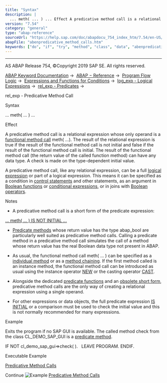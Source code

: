 ```yaml
---
title: "Syntax"
description: |
  ... meth( ... ) ... Effect A predicative method call is a relational expression whose only operand is a functional method call(https://help.sap.com/doc/abapdocu_754_index_htm/7.54/en-US/abenfunctional_method_call_glosry.htm 'Glossary Entry') meth( ...). The result of the relational expression is t
version: "7.54"
category: "general"
type: "abap-reference"
sourceUrl: "https://help.sap.com/doc/abapdocu_754_index_htm/7.54/en-US/abenpredicative_method_calls.htm"
abapFile: "abenpredicative_method_calls.htm"
keywords: ["do", "if", "try", "method", "class", "data", "abenpredicative", "calls"]
---
```


* * *

AS ABAP Release 754, ©Copyright 2019 SAP SE. All rights reserved.

[ABAP Keyword Documentation](https://help.sap.com/doc/abapdocu_754_index_htm/7.54/en-US/abenabap.htm) →  [ABAP − Reference](https://help.sap.com/doc/abapdocu_754_index_htm/7.54/en-US/abenabap_reference.htm) →  [Program Flow Logic](https://help.sap.com/doc/abapdocu_754_index_htm/7.54/en-US/abenabap_flow_logic.htm) →  [Expressions and Functions for Conditions](https://help.sap.com/doc/abapdocu_754_index_htm/7.54/en-US/abenlogical_expr_func.htm) →  [log\_exp - Logical Expressions](https://help.sap.com/doc/abapdocu_754_index_htm/7.54/en-US/abenlogexp.htm) →  [rel\_exp - Predicates](https://help.sap.com/doc/abapdocu_754_index_htm/7.54/en-US/abenpredicate.htm) → 

rel\_exp - Predicative Method Call

Syntax

... meth( ... ) ...

Effect

A predicative method call is a relational expression whose only operand is a [functional method call](https://help.sap.com/doc/abapdocu_754_index_htm/7.54/en-US/abenfunctional_method_call_glosry.htm "Glossary Entry") meth( ...). The result of the relational expression is true if the result of the functional method call is not initial and false if the result of the functional method call is initial. The result of the functional method call (the return value of the called function method) can have any data type. A check is made on the type-dependent initial value.

A predicative method call, like any relational expression, can be a full [logical expression](https://help.sap.com/doc/abapdocu_754_index_htm/7.54/en-US/abenlogical_expression_glosry.htm "Glossary Entry") or part of a logical expression. This means it can be specified as a condition in [control statements](https://help.sap.com/doc/abapdocu_754_index_htm/7.54/en-US/abencontrol_statement_glosry.htm "Glossary Entry") and other statements, as an argument in [Boolean functions](https://help.sap.com/doc/abapdocu_754_index_htm/7.54/en-US/abenboole_function_glosry.htm "Glossary Entry") or [conditional expressions](https://help.sap.com/doc/abapdocu_754_index_htm/7.54/en-US/abenconditional_expression_glosry.htm "Glossary Entry"), or in joins with [Boolean operators](https://help.sap.com/doc/abapdocu_754_index_htm/7.54/en-US/abenboolean_operator_glosry.htm "Glossary Entry").

Notes

-   A predicative method call is a short form of the predicate expression:

[... meth( ... ) IS NOT INITIAL ...](https://help.sap.com/doc/abapdocu_754_index_htm/7.54/en-US/abenlogexp_initial.htm)

-   [Predicate methods](https://help.sap.com/doc/abapdocu_754_index_htm/7.54/en-US/abenpredicate_method_glosry.htm "Glossary Entry") whose return value has the type abap\_bool are particularly well suited as predicative method calls. Calling a predicate method in a predicative method call simulates the call of a method whose return value has the real Boolean data type not present in ABAP.

-   As usual, the functional method call meth( ... ) can be specified as a [individual method](https://help.sap.com/doc/abapdocu_754_index_htm/7.54/en-US/abapcall_method_functional.htm) or as a [method chaining](https://help.sap.com/doc/abapdocu_754_index_htm/7.54/en-US/abapcall_method_static_chain.htm). If the first method called is an instance method, the functional method call can be introduced as usual using the instance operator [NEW](https://help.sap.com/doc/abapdocu_754_index_htm/7.54/en-US/abenconstructor_expression_new.htm) or the casting operator [CAST](https://help.sap.com/doc/abapdocu_754_index_htm/7.54/en-US/abenconstructor_expression_cast.htm).

-   Alongside the dedicated [predicate functions](https://help.sap.com/doc/abapdocu_754_index_htm/7.54/en-US/abenpredicate_functions.htm) and an [obsolete short form](https://help.sap.com/doc/abapdocu_754_index_htm/7.54/en-US/abenlogexp_in_short_form.htm), predicative method calls are the only way of creating a relational expression using a single operand.

-   For other expressions or data objects, the full predicate expression [IS INITIAL](https://help.sap.com/doc/abapdocu_754_index_htm/7.54/en-US/abenlogexp_initial.htm) or a comparison must be used to check the initial value and this is not normally recommended for many expressions.

Example

Exits the program if no SAP GUI is available. The called method check from the class CL\_DEMO\_SAP\_GUI is a [predicate method](https://help.sap.com/doc/abapdocu_754_index_htm/7.54/en-US/abenpredicate_method_glosry.htm "Glossary Entry").

IF NOT cl\_demo\_sap\_gui=>check( ).
  LEAVE PROGRAM.
ENDIF.

Executable Example

[Predicative Method Calls](https://help.sap.com/doc/abapdocu_754_index_htm/7.54/en-US/abenpredicative_method_call_abexa.htm)

Continue
![Example](exa.gif "Example") [Predicative Method Calls](https://help.sap.com/doc/abapdocu_754_index_htm/7.54/en-US/abenpredicative_method_call_abexa.htm)